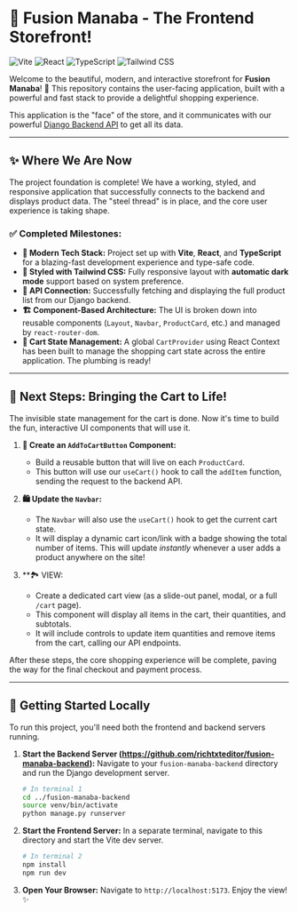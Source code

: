 # 🎨 Fusion Manaba - The Frontend Storefront!

![Vite](https://img.shields.io/badge/Vite-5.x-blue.svg?logo=vite)
![React](https://img.shields.io/badge/React-18.x-cyan.svg?logo=react)
![TypeScript](https://img.shields.io/badge/TypeScript-5.x-blue.svg?logo=typescript)
![Tailwind CSS](https://img.shields.io/badge/Tailwind_CSS-4.x-teal.svg?logo=tailwindcss)

Welcome to the beautiful, modern, and interactive storefront for **Fusion Manaba**! 🧁 This repository contains the user-facing application, built with a powerful and fast stack to provide a delightful shopping experience.

This application is the "face" of the store, and it communicates with our powerful [Django Backend API](https://github.com/your-username/fusion-manaba-backend) to get all its data.

---

## ✨ Where We Are Now

The project foundation is complete! We have a working, styled, and responsive application that successfully connects to the backend and displays product data. The "steel thread" is in place, and the core user experience is taking shape.

### ✅ Completed Milestones:

- **🚀 Modern Tech Stack:** Project set up with **Vite**, **React**, and **TypeScript** for a blazing-fast development experience and type-safe code.
- **💅 Styled with Tailwind CSS:** Fully responsive layout with **automatic dark mode** support based on system preference.
- **🔗 API Connection:** Successfully fetching and displaying the full product list from our Django backend.
- **🏗️ Component-Based Architecture:** The UI is broken down into reusable components (`Layout`, `Navbar`, `ProductCard`, etc.) and managed by `react-router-dom`.
- **🛒 Cart State Management:** A global `CartProvider` using React Context has been built to manage the shopping cart state across the entire application. The plumbing is ready!

---

## 🎯 Next Steps: Bringing the Cart to Life!

The invisible state management for the cart is done. Now it's time to build the fun, interactive UI components that will use it.

1. **🛒 Create an `AddToCartButton` Component:**
    - Build a reusable button that will live on each `ProductCard`.
    - This button will use our `useCart()` hook to call the `addItem` function, sending the request to the backend API.

2. **🛍️ Update the `Navbar`:**
    - The `Navbar` will also use the `useCart()` hook to get the current cart state.
    - It will display a dynamic cart icon/link with a badge showing the total number of items. This will update _instantly_ whenever a user adds a product anywhere on the site!

3. **🏞️ VIEW:
    - Create a dedicated cart view (as a slide-out panel, modal, or a full `/cart` page).
    - This component will display all items in the cart, their quantities, and subtotals.
    - It will include controls to update item quantities and remove items from the cart, calling our API endpoints.

After these steps, the core shopping experience will be complete, paving the way for the final checkout and payment process.

---

## 🚀 Getting Started Locally

To run this project, you'll need both the frontend and backend servers running.

1. **Start the Backend Server (https://github.com/richtxteditor/fusion-manaba-backend):**
    Navigate to your `fusion-manaba-backend` directory and run the Django development server.

    ```bash
    # In terminal 1
    cd ../fusion-manaba-backend
    source venv/bin/activate
    python manage.py runserver
    ```

2. **Start the Frontend Server:**
    In a separate terminal, navigate to this directory and start the Vite dev server.

    ```bash
    # In terminal 2
    npm install
    npm run dev
    ```

3. **Open Your Browser:**
    Navigate to `http://localhost:5173`. Enjoy the view! ✨
